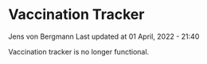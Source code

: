 Vaccination Tracker
================
Jens von Bergmann
Last updated at 01 April, 2022 - 21:40

Vaccination tracker is no longer functional.
